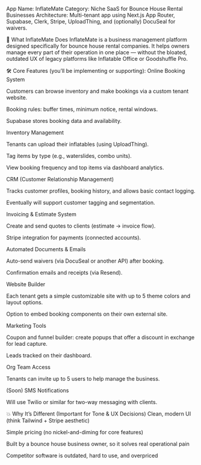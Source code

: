 App Name: InflateMate
Category: Niche SaaS for Bounce House Rental Businesses
Architecture: Multi-tenant app using Next.js App Router, Supabase, Clerk, Stripe, UploadThing, and (optionally) DocuSeal for waivers.

🧠 What InflateMate Does
InflateMate is a business management platform designed specifically for bounce house rental companies. It helps owners manage every part of their operation in one place — without the bloated, outdated UX of legacy platforms like Inflatable Office or Goodshuffle Pro.

🛠️ Core Features (you’ll be implementing or supporting):
Online Booking System

Customers can browse inventory and make bookings via a custom tenant website.

Booking rules: buffer times, minimum notice, rental windows.

Supabase stores booking data and availability.

Inventory Management

Tenants can upload their inflatables (using UploadThing).

Tag items by type (e.g., waterslides, combo units).

View booking frequency and top items via dashboard analytics.

CRM (Customer Relationship Management)

Tracks customer profiles, booking history, and allows basic contact logging.

Eventually will support customer tagging and segmentation.

Invoicing & Estimate System

Create and send quotes to clients (estimate -> invoice flow).

Stripe integration for payments (connected accounts).

Automated Documents & Emails

Auto-send waivers (via DocuSeal or another API) after booking.

Confirmation emails and receipts (via Resend).

Website Builder

Each tenant gets a simple customizable site with up to 5 theme colors and layout options.

Option to embed booking components on their own external site.

Marketing Tools

Coupon and funnel builder: create popups that offer a discount in exchange for lead capture.

Leads tracked on their dashboard.

Org Team Access

Tenants can invite up to 5 users to help manage the business.

(Soon) SMS Notifications

Will use Twilio or similar for two-way messaging with clients.

💥 Why It’s Different (Important for Tone & UX Decisions)
Clean, modern UI (think Tailwind + Stripe aesthetic)

Simple pricing (no nickel-and-diming for core features)

Built by a bounce house business owner, so it solves real operational pain

Competitor software is outdated, hard to use, and overpriced

